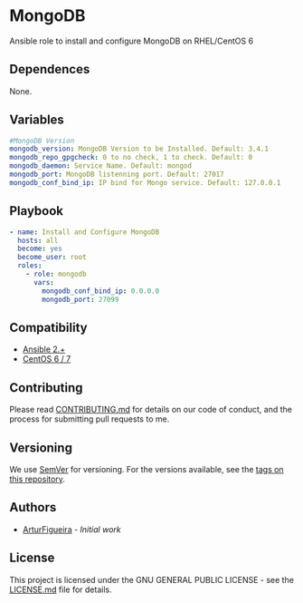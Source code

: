 # MongoDB
Ansible role to install and configure MongoDB on RHEL/CentOS 6

## Dependences
None.

## Variables
```yml
#MongoDB Version
mongodb_version: MongoDB Version to be Installed. Default: 3.4.1
mongodb_repo_gpgcheck: 0 to no check, 1 to check. Default: 0
mongodb_daemon: Service Name. Default: mongod
mongodb_port: MongoDB listenning port. Default: 27017
mongodb_conf_bind_ip: IP bind for Mongo service. Default: 127.0.0.1
```

## Playbook
```yml
- name: Install and Configure MongoDB
  hosts: all
  become: yes
  become_user: root
  roles:
    - role: mongodb
      vars:
        mongodb_conf_bind_ip: 0.0.0.0
        mongodb_port: 27099
```

## Compatibility

* [Ansible 2.+](https://www.ansible.com/)
* [CentOS 6 / 7](https://www.centos.org/)

## Contributing
Please read [CONTRIBUTING.md]([CONTRIBUTING.md]) for details on our code of conduct, and the process for submitting pull requests to me.

## Versioning
We use [SemVer](http://semver.org/) for versioning. For the versions available, see the [tags on this repository]().

## Authors
*  [ArturFigueira](https://github.com/arturfigueira) - *Initial work*

## License
This project is licensed under the GNU GENERAL PUBLIC LICENSE - see the [LICENSE.md](LICENSE.md) file for details.
